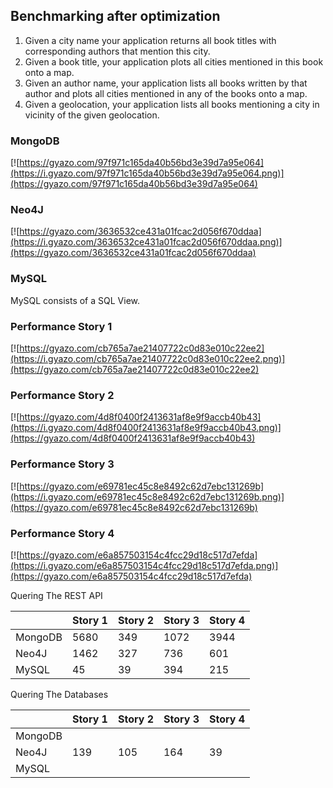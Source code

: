 ## Benchmarking after optimization

1. Given a city name your application returns all book titles with corresponding authors that mention this city.
2. Given a book title, your application plots all cities mentioned in this book onto a map.
3. Given an author name, your application lists all books written by that author and plots all cities mentioned in any of the books onto a map.
4. Given a geolocation, your application lists all books mentioning a city in vicinity of the given geolocation. 


### MongoDB

[![https://gyazo.com/97f971c165da40b56bd3e39d7a95e064](https://i.gyazo.com/97f971c165da40b56bd3e39d7a95e064.png)](https://gyazo.com/97f971c165da40b56bd3e39d7a95e064)

### Neo4J

[![https://gyazo.com/3636532ce431a01fcac2d056f670ddaa](https://i.gyazo.com/3636532ce431a01fcac2d056f670ddaa.png)](https://gyazo.com/3636532ce431a01fcac2d056f670ddaa)

### MySQL

MySQL consists of a SQL View.

### Performance Story 1
[![https://gyazo.com/cb765a7ae21407722c0d83e010c22ee2](https://i.gyazo.com/cb765a7ae21407722c0d83e010c22ee2.png)](https://gyazo.com/cb765a7ae21407722c0d83e010c22ee2)


### Performance Story 2
[![https://gyazo.com/4d8f0400f2413631af8e9f9accb40b43](https://i.gyazo.com/4d8f0400f2413631af8e9f9accb40b43.png)](https://gyazo.com/4d8f0400f2413631af8e9f9accb40b43)

### Performance Story 3

[![https://gyazo.com/e69781ec45c8e8492c62d7ebc131269b](https://i.gyazo.com/e69781ec45c8e8492c62d7ebc131269b.png)](https://gyazo.com/e69781ec45c8e8492c62d7ebc131269b)

### Performance Story 4

[![https://gyazo.com/e6a857503154c4fcc29d18c517d7efda](https://i.gyazo.com/e6a857503154c4fcc29d18c517d7efda.png)](https://gyazo.com/e6a857503154c4fcc29d18c517d7efda)

Quering The REST API

|   | Story 1  |Story 2   | Story 3   | Story 4  |
|---|---|---|---|---|
|  MongoDB | 5680  | 349  | 1072  | 3944  |
|  Neo4J |  1462 | 327  |  736 | 601  |
|  MySQL |  45 |  39 |  394 | 215  |

Quering The Databases

|   | Story 1  |Story 2   | Story 3   | Story 4  |
|---|---|---|---|---|
|  MongoDB |   |   |   |   |
|  Neo4J | 139  |  105 | 164  | 39  |
|  MySQL |   |   |   |   |